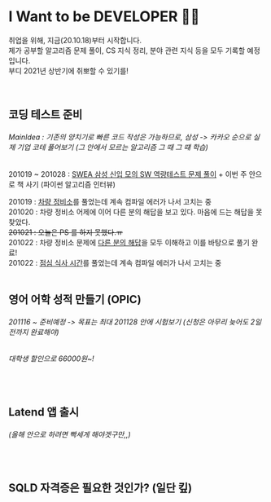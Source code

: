 # I Want to be DEVELOPER 👩‍💻
취업을 위해, 지금(20.10.18)부터 시작합니다. </br>
제가 공부할 알고리즘 문제 풀이, CS 지식 정리, 분야 관련 지식 등을 모두 기록할 예정입니다. </br>
부디 2021년 상반기에 취뽀할 수 있기를! </br>

<br/>

## 코딩 테스트 준비
###### MainIdea : 기존의 양치기로 빠른 코드 작성은 가능하므로, 삼성 -> 카카오 순으로 실제 기업 코테 풀어보기 (그 안에서 모르는 알고리즘 그 때 그 떄 학습)
201019 ~ 201028 : [SWEA 삼성 신입 모의 SW 역량테스트 문제 풀이](https://swexpertacademy.com/main/talk/solvingClub/problemBoxDetail.do?solveclubId=AV6kld8aisgDFASb&probBoxId=AV732SG66sEDFAW7&leftPage=1) + 이번 주 안으로 책 사기 (파이썬 알고리즘 인터뷰)

201019 : [차량 정비소](https://swexpertacademy.com/main/talk/solvingClub/problemView.do?solveclubId=AV6kld8aisgDFASb&contestProbId=AV6c6bgaIuoDFAXy&probBoxId=AV732SG66sEDFAW7&type=PROBLEM&problemBoxTitle=%EC%82%BC%EC%84%B1+%EC%8B%A0%EC%9E%85+%EB%AA%A8%EC%9D%98+sw+%EC%97%AD%EB%9F%89%ED%85%8C%EC%8A%A4%ED%8A%B8+%EB%AC%B8%EC%A0%9C%EB%AA%A8%EC%9D%8C&problemBoxCnt=10)를 풀었는데 계속 컴파일 에러가 나서 고치는 중<br/>
201020 : 차량 정비소 어제에 이어 다른 분의 해답을 보고 있다. 마음에 드는 해답을 못찾았다.<br/>
~~201021 : 오늘은 PS 를 하지 못했다.ㅠ<br/>~~
201022 : 차량 정비소 문제에 [다른 분의 해답](https://haejun0317.tistory.com/214)을 모두 이해하고 이를 바탕으로 풀기 완료!<br/>
201022 : [점심 식사 시간](https://swexpertacademy.com/main/talk/solvingClub/problemView.do?solveclubId=AV6kld8aisgDFASb&contestProbId=AV5-BEE6AK0DFAVl&probBoxId=AV732SG66sEDFAW7&type=PROBLEM&problemBoxTitle=%EC%82%BC%EC%84%B1+%EC%8B%A0%EC%9E%85+%EB%AA%A8%EC%9D%98+sw+%EC%97%AD%EB%9F%89%ED%85%8C%EC%8A%A4%ED%8A%B8+%EB%AC%B8%EC%A0%9C%EB%AA%A8%EC%9D%8C&problemBoxCnt=10)를 풀었는데 계속 컴파일 에러가 나서 고치는 중<br/>
<br/>

## 영어 어학 성적 만들기 (OPIC)
###### 201116 ~ 준비예정 -> 목표는 최대 201128 안에 시험보기 (신청은 아무리 늦어도 2일 전까지 완료해야)
###### 대학생 할인으로 66000원~!

<br/>

## Latend 앱 출시
###### (올해 안으로 하려면 빡세게 해야겟구만,,)

<br/>

## SQLD 자격증은 필요한 것인가? (일단 킾)

